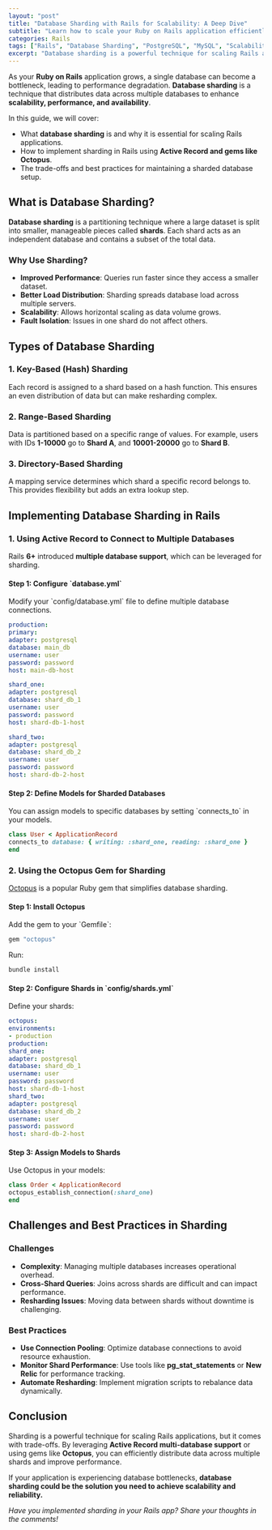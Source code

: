 ```yaml
---
layout: "post"
title: "Database Sharding with Rails for Scalability: A Deep Dive"
subtitle: "Learn how to scale your Ruby on Rails application efficiently using database sharding techniques."
categories: Rails
tags: ["Rails", "Database Sharding", "PostgreSQL", "MySQL", "Scalability", "Performance Optimization", "Active Record"]
excerpt: "Database sharding is a powerful technique for scaling Rails applications. This guide explores its benefits, implementation strategies, and best practices for achieving high performance."
---
```




As your **Ruby on Rails** application grows, a single database can become a bottleneck, leading to performance degradation. **Database sharding** is a technique that distributes data across multiple databases to enhance **scalability, performance, and availability**.

In this guide, we will cover:

- What **database sharding** is and why it is essential for scaling Rails applications.
- How to implement sharding in Rails using **Active Record and gems like Octopus**.
- The trade-offs and best practices for maintaining a sharded database setup.

## **What is Database Sharding?**

**Database sharding** is a partitioning technique where a large dataset is split into smaller, manageable pieces called **shards**. Each shard acts as an independent database and contains a subset of the total data.

### **Why Use Sharding?**
- **Improved Performance**: Queries run faster since they access a smaller dataset.
- **Better Load Distribution**: Sharding spreads database load across multiple servers.
- **Scalability**: Allows horizontal scaling as data volume grows.
- **Fault Isolation**: Issues in one shard do not affect others.

## **Types of Database Sharding**

### **1. Key-Based (Hash) Sharding**
Each record is assigned to a shard based on a hash function. This ensures an even distribution of data but can make resharding complex.

### **2. Range-Based Sharding**
Data is partitioned based on a specific range of values. For example, users with IDs **1-10000** go to **Shard A**, and **10001-20000** go to **Shard B**.

### **3. Directory-Based Sharding**
A mapping service determines which shard a specific record belongs to. This provides flexibility but adds an extra lookup step.

## **Implementing Database Sharding in Rails**

### **1. Using Active Record to Connect to Multiple Databases**
Rails **6+** introduced **multiple database support**, which can be leveraged for sharding.

#### **Step 1: Configure &#96;database.yml&#96;**
Modify your &#96;config/database.yml&#96; file to define multiple database connections.

```yaml
production:
primary:
adapter: postgresql
database: main_db
username: user
password: password
host: main-db-host

shard_one:
adapter: postgresql
database: shard_db_1
username: user
password: password
host: shard-db-1-host

shard_two:
adapter: postgresql
database: shard_db_2
username: user
password: password
host: shard-db-2-host
```

#### **Step 2: Define Models for Sharded Databases**
You can assign models to specific databases by setting &#96;connects_to&#96; in your models.

```ruby
class User < ApplicationRecord
connects_to database: { writing: :shard_one, reading: :shard_one }
end
```

### **2. Using the Octopus Gem for Sharding**
[Octopus](https://github.com/thiagopradi/octopus) is a popular Ruby gem that simplifies database sharding.

#### **Step 1: Install Octopus**
Add the gem to your &#96;Gemfile&#96;:

```ruby
gem "octopus"
```

Run:

```sh
bundle install
```

#### **Step 2: Configure Shards in &#96;config/shards.yml&#96;**
Define your shards:

```yaml
octopus:
environments:
- production
production:
shard_one:
adapter: postgresql
database: shard_db_1
username: user
password: password
host: shard-db-1-host
shard_two:
adapter: postgresql
database: shard_db_2
username: user
password: password
host: shard-db-2-host
```

#### **Step 3: Assign Models to Shards**
Use Octopus in your models:

```ruby
class Order < ApplicationRecord
octopus_establish_connection(:shard_one)
end
```

## **Challenges and Best Practices in Sharding**

### **Challenges**
- **Complexity**: Managing multiple databases increases operational overhead.
- **Cross-Shard Queries**: Joins across shards are difficult and can impact performance.
- **Resharding Issues**: Moving data between shards without downtime is challenging.

### **Best Practices**
- **Use Connection Pooling**: Optimize database connections to avoid resource exhaustion.
- **Monitor Shard Performance**: Use tools like **pg_stat_statements** or **New Relic** for performance tracking.
- **Automate Resharding**: Implement migration scripts to rebalance data dynamically.

## **Conclusion**

Sharding is a powerful technique for scaling Rails applications, but it comes with trade-offs. By leveraging **Active Record multi-database support** or using gems like **Octopus**, you can efficiently distribute data across multiple shards and improve performance.

If your application is experiencing database bottlenecks, **database sharding could be the solution you need to achieve scalability and reliability.**

*Have you implemented sharding in your Rails app? Share your thoughts in the comments!*
